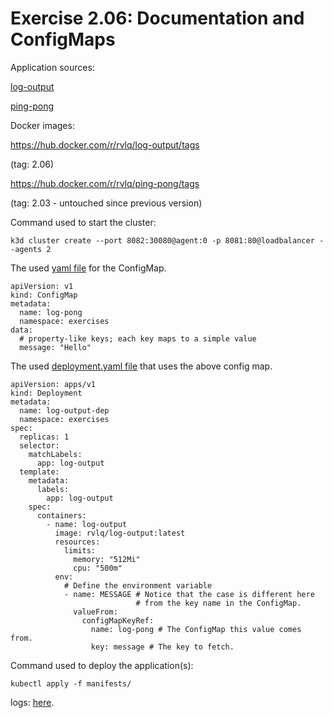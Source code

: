# Exercise 2.06: Documentation and ConfigMaps

Application sources:

[log-output](https://github.com/rvl-q/hashapp)

[ping-pong](../../ping-pong/)

Docker images:

https://hub.docker.com/r/rvlq/log-output/tags

(tag: 2.06)

https://hub.docker.com/r/rvlq/ping-pong/tags

(tag: 2.03 - untouched since previous version)

Command used to start the cluster:
```
k3d cluster create --port 8082:30080@agent:0 -p 8081:80@loadbalancer --agents 2
```

The used [yaml file](./) for the ConfigMap.
```
apiVersion: v1
kind: ConfigMap
metadata:
  name: log-pong
  namespace: exercises
data:
  # property-like keys; each key maps to a simple value
  message: "Hello"
```

The used [deployment.yaml file](https://github.com/rvl-q/hashapp/blob/c8054d5b07eec289548c64ea4f6027ba55ccd2c7/manifests/deployment.yaml) that uses the above config map.
```
apiVersion: apps/v1
kind: Deployment
metadata:
  name: log-output-dep
  namespace: exercises
spec:
  replicas: 1
  selector:
    matchLabels:
      app: log-output
  template:
    metadata:
      labels:
        app: log-output
    spec:
      containers:
        - name: log-output
          image: rvlq/log-output:latest
          resources:
            limits:
              memory: "512Mi"
              cpu: "500m"
          env:
            # Define the environment variable
            - name: MESSAGE # Notice that the case is different here
                            # from the key name in the ConfigMap.
              valueFrom:
                configMapKeyRef:
                  name: log-pong # The ConfigMap this value comes from.
                  key: message # The key to fetch.

```

Command used to deploy the application(s):
```
kubectl apply -f manifests/
```
logs:
[here](./e206.txt).
